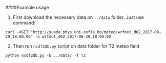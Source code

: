 ####Example usage

1. First download the necessery data on ```../data``` folder. Just use command:


```
curl -XGET "http://suada.phys.uni-sofia.bg/meteo/wrfout_d02_2017-08-29_18:00:00" -o wrfout_d02_2017-08-29_18:00:00
```

2. Then run ```ncdf2db.py``` script on data folder for T2 meteo field


```
python ncdf2db.py -b ../data/ -f T2

```
